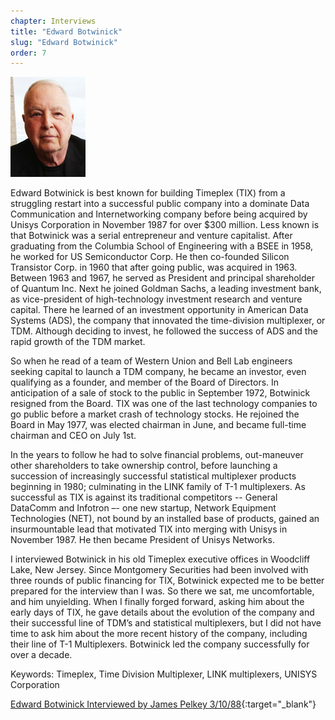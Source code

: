 ```yaml
---
chapter: Interviews
title: "Edward Botwinick"
slug: "Edward Botwinick"
order: 7
---
```


![Edward Botwinick](/assets/img/edward-botwinick-l.jpg)

Edward Botwinick is best known for building Timeplex (TIX) from a struggling restart into a successful public company into a dominate Data Communication and Internetworking company before being acquired by Unisys Corporation in November 1987 for over $300 million. Less known is that Botwinick was a serial entrepreneur and venture capitalist. After graduating from the Columbia School of Engineering with a BSEE in 1958, he worked for US Semiconductor Corp. He then co-founded Silicon Transistor Corp. in 1960 that after going public, was acquired in 1963. Between 1963 and 1967, he served as President and principal shareholder of Quantum Inc. Next he joined Goldman Sachs, a leading investment bank, as vice-president of high-technology investment research and venture capital. There he learned of an investment opportunity in American Data Systems (ADS), the company that innovated the time-division multiplexer, or TDM. Although deciding to invest, he followed the success of ADS and the rapid growth of the TDM market.

So when he read of a team of Western Union and Bell Lab engineers seeking capital to launch a TDM company, he became an investor, even qualifying as a founder, and member of the Board of Directors. In anticipation of a sale of stock to the public in September 1972, Botwinick resigned from the Board. TIX was one of the last technology companies to go public before a market crash of technology stocks. He rejoined the Board in May 1977, was elected chairman in June, and became full-time chairman and CEO on July 1st.

In the years to follow he had to solve financial problems, out-maneuver other shareholders to take ownership control, before launching a succession of increasingly successful statistical multiplexer products beginning in 1980; culminating in the LINK family of T-1 multiplexers. As successful as TIX is against its traditional competitors -- General DataComm and Infotron –- one new startup, Network Equipment Technologies (NET), not bound by an installed base of products, gained an insurmountable lead that motivated TIX into merging with Unisys in November 1987. He then became President of Unisys Networks.

I interviewed Botwinick in his old Timeplex executive offices in Woodcliff Lake, New Jersey. Since Montgomery Securities had been involved with three rounds of public financing for TIX, Botwinick expected me to be better prepared for the interview than I was. So there we sat, me uncomfortable, and him unyielding. When I finally forged forward, asking him about the early days of TIX, he gave details about the evolution of the company and their successful line of TDM’s and statistical multiplexers, but I did not have time to ask him about the more recent history of the company, including their line of T-1 Multiplexers. Botwinick led the company successfully for over a decade.

Keywords: Timeplex, Time Division Multiplexer, LINK multiplexers, UNISYS Corporation

[Edward Botwinick Interviewed by James Pelkey 3/10/88](https://archive.computerhistory.org/resources/access/text/2018/02/102738718-05-01-acc.pdf){:target="_blank"}
